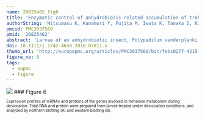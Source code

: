 ```yaml
---
name: 20825482_fig6
title: 'Enzymatic control of anhydrobiosis-related accumulation of trehalose in the sleeping chironomid, Polypedilum vanderplanki.'
authorString: 'Mitsumasu K, Kanamori Y, Fujita M, Iwata K, Tanaka D, Kikuta S, Watanabe M, Cornette R, Okuda T, Kikawada T.'
pmcid: PMC3037560
pmid: '20825482'
abstract: 'Larvae of an anhydrobiotic insect, Polypedilum vanderplanki, accumulate very large amounts of trehalose as a compatible solute on desiccation, but the molecular mechanisms underlying this accumulation are unclear. We therefore isolated the genes coding for trehalose metabolism enzymes, i.e. trehalose-6-phosphate synthase (TPS) and trehalose-6-phosphate phosphatase (TPP) for the synthesis step, and trehalase (TREH) for the degradation step. Although computational prediction indicated that the alternative splicing variants (PvTpsα/β) obtained encoded probable functional motifs consisting of a typical consensus domain of TPS and a conserved sequence of TPP, PvTpsα did not exert activity as TPP, but only as TPS. Instead, a distinct gene (PvTpp) obtained expressed TPP activity. Previous reports have suggested that insect TPS is, exceptionally, a bifunctional enzyme governing both TPS and TPP. In this article, we propose that TPS and TPP activities in insects can be attributed to discrete genes. The translated product of the TREH ortholog (PvTreh) certainly degraded trehalose to glucose. Trehalose was synthesized abundantly, consistent with increased activities of TPS and TPP and suppressed TREH activity. These results show that trehalose accumulation observed during anhydrobiosis induction in desiccating larvae can be attributed to the activation of the trehalose synthetic pathway and to the depression of trehalose hydrolysis.'
doi: 10.1111/j.1742-4658.2010.07811.x
thumb_url: 'http://europepmc.org/articles/PMC3037560/bin/febs0277-4215-f6.gif'
figure_no: 6
tags:
  - eupmc
  - figure
---
```

<img src='http://europepmc.org/articles/PMC3037560/bin/febs0277-4215-f6.jpg' style='max-height: 300px'>
### Figure 6
<p style='font-size: 10px;'>Expression profiles of mRNAs and proteins of the genes involved in trehalose metabolism during desiccation. Total RNA and protein were prepared from larvae treated under desiccation conditions, and analyzed by northern blotting (A) and western blotting (B).</p>